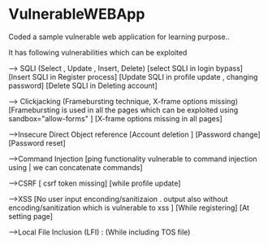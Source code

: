 # VulnerableWEBApp
Coded a sample vulnerable web application for learning purpose..

It has following vulnerabilities which can be exploited

--> SQLI (Select , Update , Insert, Delete)
[select SQLI in login bypass]
[Insert SQLI in Register process]
[Update SQLI in profile update , changing password]
[Delete SQLI in Deleting account]

--> Clickjacking (Framebursting technique, X-frame options missing)
[Framebursting is used in all the pages which can be exploited using sandbox="allow-forms" ]
[X-frame options missing in all pages]

-->Insecure Direct Object reference
[Account deletion ]
[Password change]
[Password reset]


-->Command Injection
[ping functionality vulnerable to command injection using | we can concatenate commands]

-->CSRF
[ csrf token missing]
[while profile update]


-->XSS
[No user input enconding/sanitizaion . output also without encoding/sanitization which is vulnerable to xss ]
[While registering]
[At setting page]


-->Local File Inclusion (LFI) :
(While including TOS file)

